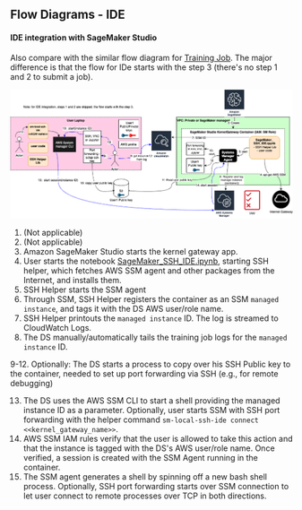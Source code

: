 ## Flow Diagrams - IDE

#### IDE integration with SageMaker Studio

Also compare with the similar flow diagram for [Training Job](Flows.md).
The major difference is that the flow for IDe starts with the step 3 
(there's no step 1 and 2 to submit a job).

![Screenshot](images/overall-flow-ide.png)

1. (Not applicable)
2. (Not applicable)
3. Amazon SageMaker Studio starts the kernel gateway app.
4. User starts the notebook [SageMaker_SSH_IDE.ipynb](SageMaker_SSH_IDE.ipynb), starting SSH helper, which fetches 
AWS SSM agent and other packages from the Internet, and installs them.
5. SSH Helper starts the SSM agent
6. Through SSM, SSH Helper registers the container as an SSM `managed instance`, and tags it with the DS AWS user/role name.
7. SSH Helper printouts the `managed instance` ID. The log is streamed to CloudWatch Logs.
8. The DS manually/automatically tails the training job logs for the `managed instance` ID.

9-12. Optionally: The DS starts a process to copy over his SSH Public key to the container, needed to set up port forwarding via SSH (e.g., for remote debugging)

13. The DS uses the AWS SSM CLI to start a shell providing the managed instance ID as a parameter.
Optionally, user starts SSM with SSH port forwarding with the helper command `sm-local-ssh-ide connect <<kernel_gateway_name>>`.
14. AWS SSM IAM rules verify that the user is allowed to take this action and that the instance is tagged with the DS's AWS user/role name. Once verified, a session is created with the SSM Agent running in the container.
15. The SSM agent generates a shell by spinning off a new bash shell process.
Optionally, SSH port forwarding starts over SSM connection to let user connect to remote processes over TCP
in both directions.
